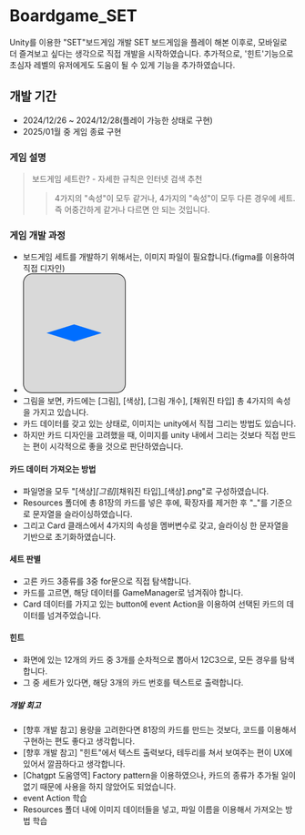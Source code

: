 # Boardgame_SET
 Unity를 이용한 "SET"보드게임 개발
 SET 보드게임을 플레이 해본 이후로, 모바일로 더 즐겨보고 싶다는 생각으로 직접 개발을 시작하였습니다.
 추가적으로, '힌트'기능으로 초심자 레벨의 유저에게도 도움이 될 수 있게 기능을 추가하였습니다.

## 개발 기간 
- 2024/12/26 ~ 2024/12/28(플레이 가능한 상태로 구현)
- 2025/01월 중 게임 종료 구현

### 게임 설명
> 보드게임 세트란? - 자세한 규칙은 인터넷 검색 추천
>> 4가지의 "속성"이 모두 같거나, 4가지의 "속성"이 모두 다른 경우에 세트. 즉 어중간하게 같거나 다르면 안 되는 것입니다.

### 게임 개발 과정
- 보드게임 세트를 개발하기 위해서는, 이미지 파일이 필요합니다.(figma를 이용하여 직접 디자인)
- ![게임 내에 사용한 이미지](https://github.com/nmmlee/Boardgame_SET/blob/main/Assets/Resources/card/BLUE_DIAMOND_FILLED_1.png)
- 그림을 보면, 카드에는 [그림], [색상], [그림 개수], [채워진 타입] 총 4가지의 속성을 가지고 있습니다.
- 카드 데이터를 갖고 있는 상태로, 이미지는 unity에서 직접 그리는 방법도 있습니다.
- 하지만 카드 디자인을 고려했을 때, 이미지를 unity 내에서 그리는 것보다 직접 만드는 편이 시각적으로 좋을 것으로 판단하였습니다.


#### 카드 데이터 가져오는 방법
- 파일명을 모두 "[색상]_[그림]_[채워진 타입]_[색상].png"로 구성하였습니다.
- Resources 폴더에 총 81장의 카드를 넣은 후에, 확장자를 제거한 후 "_"를 기준으로 문자열을 슬라이싱하였습니다.
- 그리고 Card 클래스에서 4가지의 속성을 멤버변수로 갖고, 슬라이싱 한 문자열을 기반으로 초기화하였습니다.

#### 세트 판별
- 고른 카드 3종류를 3중 for문으로 직접 탐색합니다.
- 카드를 고르면, 해당 데이터를 GameManager로 넘겨줘야 합니다.
- Card 데이터를 가지고 있는 button에 event Action을 이용하여 선택된 카드의 데이터를 넘겨주었습니다.

#### 힌트
- 화면에 있는 12개의 카드 중 3개를 순차적으로 뽑아서 12C3으로, 모든 경우를 탐색합니다.
- 그 중 세트가 있다면, 해당 3개의 카드 번호를 텍스트로 출력합니다.


##### 개발 회고
- [향후 개발 참고] 용량을 고려한다면 81장의 카드를 만드는 것보다, 코드를 이용해서 구현하는 편도 좋다고 생각합니다.
- [향후 개발 참고] "힌트"에서 텍스트 출력보다, 테두리를 쳐서 보여주는 편이 UX에 있어서 깔끔하다고 생각합니다.
- [Chatgpt 도움영역] Factory pattern을 이용하였으나, 카드의 종류가 추가될 일이 없기 때문에 사용을 하지 않았어도 되었습니다.
- event Action 학습
- Resources 폴더 내에 이미지 데이터들을 넣고, 파일 이름을 이용해서 가져오는 방법 학습

